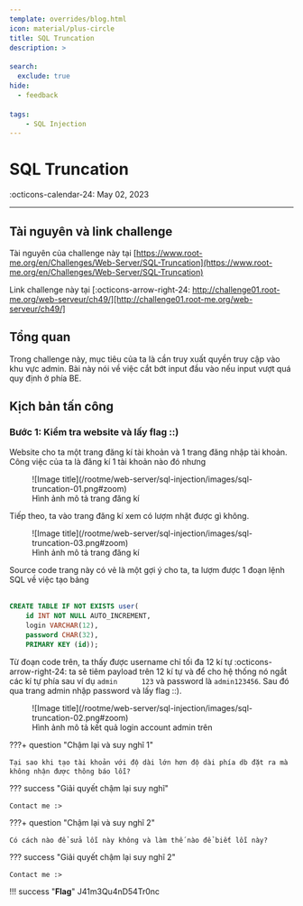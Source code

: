 ```yaml
---
template: overrides/blog.html
icon: material/plus-circle
title: SQL Truncation
description: >
  
search:
  exclude: true
hide:
  - feedback

tags:
    - SQL Injection 
---
```


# __SQL Truncation__

<span>
:octicons-calendar-24: May 02, 2023

</span>

---


## __Tài nguyên và link challenge__

Tài nguyên của challenge này tại [https://www.root-me.org/en/Challenges/Web-Server/SQL-Truncation](https://www.root-me.org/en/Challenges/Web-Server/SQL-Truncation)

Link challenge này tại [:octicons-arrow-right-24: http://challenge01.root-me.org/web-serveur/ch49/][http://challenge01.root-me.org/web-serveur/ch49/]

  [http://challenge01.root-me.org/web-serveur/ch49/]: http://challenge01.root-me.org/web-serveur/ch49/

## __Tổng quan__

Trong challenge này, mục tiêu của ta là cần truy xuất quyền truy cập vào khu vực admin.
Bài này nói về việc cắt bớt input đầu vào nếu input vượt quá quy định ở phía BE.

## __Kịch bản tấn công__
### Bước 1: Kiểm tra website và lấy flag ::)

Website cho ta một trang đăng kí tài khoản và 1 trang đăng nhập tài khoản. Công việc của ta là đăng kí 1 tài khoản nào đó nhưng 

<figure markdown>
  ![Image title](/rootme/web-server/sql-injection/images/sql-truncation-01.png#zoom)
  <figcaption>Hình ảnh mô tả trang đăng kí</figcaption>
</figure>

Tiếp theo, ta vào trang đăng kí xem có lượm nhặt được gì không.

<figure markdown>
  ![Image title](/rootme/web-server/sql-injection/images/sql-truncation-03.png#zoom)
  <figcaption>Hình ảnh mô tả trang đăng kí</figcaption>
</figure>

Source code trang này có vẻ là một gợi ý cho ta, ta lượm được 1 đoạn lệnh SQL về việc tạo bảng

<div class="result" markdown>

``` sql linenums="1"

CREATE TABLE IF NOT EXISTS user(   
	id INT NOT NULL AUTO_INCREMENT,
    login VARCHAR(12),
    password CHAR(32),
    PRIMARY KEY (id));

```

</div> 

Từ đoạn code trên, ta thấy được username chỉ tối đa 12 kí tự :octicons-arrow-right-24: ta sẽ tiêm payload trên 12 kí tự và để cho hệ thống nó ngắt các kí tự phía sau ví dụ `admin      123` và password là `admin123456`. Sau đó qua trang admin nhập password và lấy flag ::).

<figure markdown>
  ![Image title](/rootme/web-server/sql-injection/images/sql-truncation-02.png#zoom)
  <figcaption>Hình ảnh mô tả kết quả login account admin trên</figcaption>
</figure>

???+ question "Chậm lại và suy nghĩ 1"

    Tại sao khi tạo tài khoản với độ dài lớn hơn độ dài phía db đặt ra mà không nhận được thông báo lỗi?

??? success "Giải quyết chậm lại suy nghĩ"

    Contact me :>

???+ question "Chậm lại và suy nghĩ 2"

    Có cách nào để sửa lỗi này không và làm thế nào để biết lỗi này?

??? success "Giải quyết chậm lại suy nghĩ 2"

    Contact me :>

!!! success "__Flag__"
    J41m3Qu4nD54Tr0nc